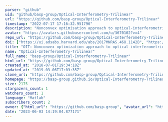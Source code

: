 ```yaml
---
parser: "github"
uid: "github/basp-group/Optical-Interferometry-Trilinear"
url: "https://github.com/basp-group/Optical-Interferometry-Trilinear"
timestamp: "2022-07-17 17:16:32.951796"
description: "Nonconvex optimisation approach to optical-interferometric imaging"
avatar: "https://avatars.githubusercontent.com/u/3670102?v=4"
repo_url: "https://github.com/basp-group/Optical-Interferometry-Trilinear"
doi: ["https://ui.adsabs.harvard.edu/abs/2017MNRAS.468.1142B", "https://ui.adsabs.harvard.edu/abs/2019ascl.soft06015B/abstract"]
title: "OIT: Nonconvex optimization approach to optical-interferometric imaging"
name: "Optical-Interferometry-Trilinear"
full_name: "basp-group/Optical-Interferometry-Trilinear"
html_url: "https://github.com/basp-group/Optical-Interferometry-Trilinear"
created_at: "2018-07-01T19:34:18Z"
updated_at: "2019-03-06T17:03:35Z"
clone_url: "https://github.com/basp-group/Optical-Interferometry-Trilinear.git"
homepage: "https://basp-group.github.io/Optical-Interferometry-Trilinear/"
size: 2175
stargazers_count: 1
watchers_count: 1
language: "Matlab"
subscribers_count: 2
owner: {"html_url": "https://github.com/basp-group", "avatar_url": "https://avatars.githubusercontent.com/u/3670102?v=4", "login": "basp-group", "type": "User"}
date: "2023-06-03 14:19:04.877171"
---
```

